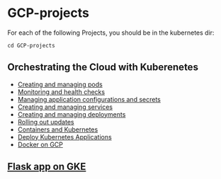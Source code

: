 # GCP-projects

For each of the following Projects, you should be in the kubernetes dir:
```
cd GCP-projects
```

## Orchestrating the Cloud with Kuberenetes
  * [Creating and managing pods](Creating%20and%20managing%20pods.md)
  * [Monitoring and health checks](Monitoring%20and%20Health%20Checks.md)
  * [Managing application configurations and secrets](Managing%20application%20configurations%20and%20secrets.md)
  * [Creating and managing services](Creating%20and%20Managing%20Services.md)
  * [Creating and managing deployments](Creating%20and%20Managing%20Deployments.md)
  * [Rolling out updates](Rolling%20out%20Updates.md)
  * [Containers and Kubernetes](Containers%20and%20Kubernetes/README.md)
  * [Deploy Kubernetes Applications](Deploy%20Kubernetes%20Applications%20on%20GKE/Deploy%20Kubernetes%20Applications.md)
  * [Docker on GCP](Docker%20on%20GCP/Docker%20on%20GCP.md)
  
## [Flask app on GKE](Flask%20App%20with%20GKE%20Deployment/flask-app-with-gke.md)

<!-- before starting, it's to be known to these commands.

```shell
gcloud config set compute/region "REGION"  ## Set the default compute region:
gcloud config set compute/zone "ZONE"      ## Set the default compute zone:

gcloud container clusters create --machine-type=e2-medium --zone=ZONE lab-cluster   ## Cluster creation command
gcloud container clusters get-credentials lab-cluster ## Authenticate with the cluster:
```
**Updating kubeconfig**: The third command updates the `kubeconfig` file with the necessary credentials to interact with the specified Kubernetes cluster using `kubectl`.
/!-->

